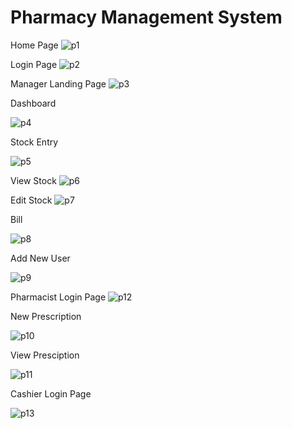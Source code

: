 # Pharmacy Management System

Home Page
![p1](https://user-images.githubusercontent.com/58075494/123447873-f2ad1580-d5f7-11eb-9743-0e603a713b32.png)

Login Page
![p2](https://user-images.githubusercontent.com/58075494/123448027-1b350f80-d5f8-11eb-91e5-ebb0dcb03f3b.png)

Manager Landing Page
![p3](https://user-images.githubusercontent.com/58075494/123448061-25570e00-d5f8-11eb-8735-2e6247e7390d.png)

Dashboard

![p4](https://user-images.githubusercontent.com/58075494/123448104-2e47df80-d5f8-11eb-92ab-944a55bde0bc.png)

Stock Entry

![p5](https://user-images.githubusercontent.com/58075494/123448133-36078400-d5f8-11eb-8eaa-47be21cb9f16.png)

View Stock
![p6](https://user-images.githubusercontent.com/58075494/123448158-3d2e9200-d5f8-11eb-9b85-becb97365c35.png)

Edit Stock
![p7](https://user-images.githubusercontent.com/58075494/123448194-47509080-d5f8-11eb-8156-9caf38207245.png)

Bill

![p8](https://user-images.githubusercontent.com/58075494/123448249-55061600-d5f8-11eb-9f95-efd0b0872ade.png)

Add New User

![p9](https://user-images.githubusercontent.com/58075494/123448286-62230500-d5f8-11eb-96cc-e9ad76650e48.png)

Pharmacist Login Page
![p12](https://user-images.githubusercontent.com/58075494/123449026-eaa1a580-d5f8-11eb-8ee9-41d7b7e62bf0.png)


New Prescription

![p10](https://user-images.githubusercontent.com/58075494/123448403-7ebf3d00-d5f8-11eb-858a-e60f6cd12984.png)

View Presciption

![p11](https://user-images.githubusercontent.com/58075494/123448448-8c74c280-d5f8-11eb-9731-06a1008cb453.png)

Cashier Login Page

![p13](https://user-images.githubusercontent.com/58075494/123449083-f8572b00-d5f8-11eb-88a7-e41d4c68c66b.png)


